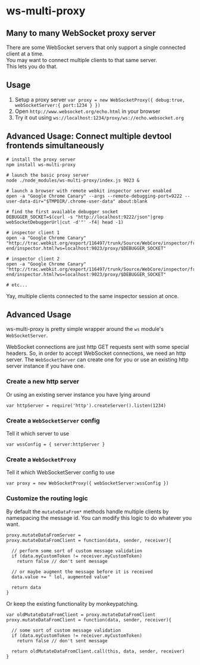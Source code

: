 # ws-multi-proxy
## Many to many WebSocket proxy server

There are some WebSocket servers that only support a single connected client at a time.  
You may want to connect multiple clients to that same server.  
This lets you do that.

## Usage

1. Setup a proxy server `var proxy = new WebSocketProxy({ debug:true, webSocketServer:{ port:1234 } })`
3. Open `http://www.websocket.org/echo.html` in your browser
4. Try it out using `ws://localhost:1234/proxy/ws://echo.websocket.org`


## Advanced Usage: Connect multiple devtool frontends simultaneously

```shell
# install the proxy server
npm install ws-multi-proxy

# launch the basic proxy server
node ./node_modules/ws-multi-proxy/index.js 9023 &

# launch a browser with remote webkit inspector server enabled
open -a "Google Chrome Canary" --args --remote-debugging-port=9222 --user-data-dir="$TMPDIR/.chrome-user-data" about:blank

# find the first available debugger socket
DEBUGGER_SOCKET=$(curl -s "http://localhost:9222/json"|grep webSocketDebuggerUrl|cut -d'"' -f4| head -1)

# inspector client 1
open -a "Google Chrome Canary" "http://trac.webkit.org/export/116497/trunk/Source/WebCore/inspector/front-end/inspector.html?ws=localhost:9023/proxy/$DEBUGGER_SOCKET"

# inspector client 2
open -a "Google Chrome Canary" "http://trac.webkit.org/export/116497/trunk/Source/WebCore/inspector/front-end/inspector.html?ws=localhost:9023/proxy/$DEBUGGER_SOCKET"

# etc...
```

Yay, multiple clients connected to the same inspector session at once.


## Advanced Usage

ws-multi-proxy is pretty simple wrapper around the `ws` module's `WebSocketServer`.

WebSocket connections are just http GET requests sent with some special headers. So, in order to accept WebSocket connections, we need an http server. The `WebSocketServer` can create one for you or use an existing http server instance if you have one.

### Create a new http server
Or using an existing server instance you have lying around

    var httpServer = require('http').createServer().listen(1234)

### Create a `WebSocketServer` config
Tell it which server to use

    var wssConfig = { server:httpServer }

### Create a `WebSocketProxy`
Tell it which WebSocketServer config to use

    var proxy = new WebSocketProxy({ webSocketServer:wssConfig })

### Customize the routing logic
By default the `mutateDataFrom*` methods handle multiple clients by namespacing the message id. You can modify this logic to do whatever you want.

    proxy.mutateDataFromServer =
    proxy.mutateDataFromClient = function(data, sender, receiver){
      
      // perform some sort of custom message validation
      if (data.myCustomToken != receiver.myCustomToken)
        return false // don't sent message
      
      // or maybe augment the message before it is received
      data.value += " lol, augmented value"
      
      return data
    }

Or keep the existing functionality by monkeypatching.

    var oldMutateDataFromClient = proxy.mutateDataFromClient
    proxy.mutateDataFromClient = function(data, sender, receiver){
      
      // some sort of custom message validation
      if (data.myCustomToken != receiver.myCustomToken)
        return false // don't sent message
      
      return oldMutateDataFromClient.call(this, data, sender, receiver)
    }
